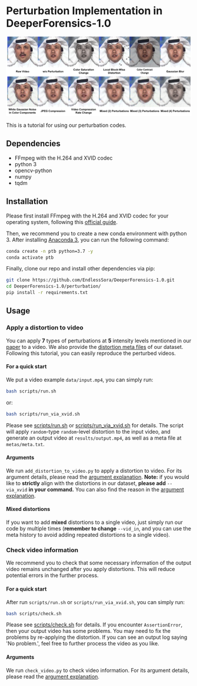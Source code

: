 # Perturbation Implementation in DeeperForensics-1.0

<p align="center"><img src="../supports/perturbations.png"></p>

This is a tutorial for using our perturbation codes.


## Dependencies
* FFmpeg with the H.264 and XVID codec
* python 3
* opencv-python
* numpy
* tqdm


## Installation
Please first install FFmpeg with the H.264 and XVID codec
for your operating system, following this
[official guide](https://trac.ffmpeg.org/wiki/CompilationGuide).

Then, we recommend you to create a new conda environment with
python 3. After installing [Anaconda 3](https://www.anaconda.com/),
you can run the following command:
```bash
conda create -n ptb python=3.7 -y
conda activate ptb
```
Finally, clone our repo and install other dependencies via pip:
```bash
git clone https://github.com/EndlessSora/DeeperForensics-1.0.git
cd DeeperForensics-1.0/perturbation/
pip install -r requirements.txt
```


## Usage
### Apply a distortion to video
You can apply **7** types of perturbations at **5** intensity levels mentioned in
our [paper](https://arxiv.org/abs/2001.03024) to a video. We also provide the
[distortion meta files](../dataset/README.md#lists) of our dataset. Following
this tutorial, you can easily reproduce the perturbed videos.


#### For a quick start
We put a video example `data/input.mp4`, you can simply run:
```bash
bash scripts/run.sh
```
or:
```bash
bash scripts/run_via_xvid.sh
```
Please see [scripts/run.sh](./scripts/run.sh) or
[scripts/run_via_xvid.sh](./scripts/run_via_xvid.sh) for details. The script will
apply `random`-type `random`-level distortion to the input video, and generate an
output video at `results/output.mp4`, as well as a meta file at `metas/meta.txt`.


#### Arguments
We run `add_distortion_to_video.py` to apply a distortion to video.
For its argument details, please read the [argument explanation](./ARGUMENTS.md#add_distortion_to_videopy).
**Note:** if you would like to **strictly** align with the distortions in our dataset,
**please add** `--via_xvid` **in your command.** You can also find the reason in
the [argument explanation](./ARGUMENTS.md#add_distortion_to_videopy).


#### Mixed distortions
If you want to add **mixed** distortions to a single video, just simply run our code
by multiple times (**remember to change** `--vid_in`, and you can use the meta history
to avoid adding repeated distortions to a single video).


### Check video information
We recommend you to check that some necessary information of the output video
remains unchanged after you apply distortions. This will reduce potential errors
in the further process.


#### For a quick start
After run `scripts/run.sh` or `scripts/run_via_xvid.sh`, you can simply run:
```bash
bash scripts/check.sh
```
Please see [scripts/check.sh](./scripts/check.sh) for details.
If you encounter `AssertionError`, then your output video has some problems. You may
need to fix the problems by re-applying the distortion. If you can see an output log
saying 'No problem.', feel free to further process the video as you like.

#### Arguments
We run `check_video.py` to check video information. For its argument details,
please read the [argument explanation](./ARGUMENTS.md#check_videopy).
